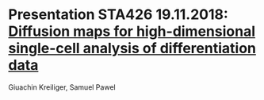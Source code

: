 # Presentation STA426 19.11.2018: [Diffusion maps for high-dimensional single-cell analysis of differentiation data](https://www.ncbi.nlm.nih.gov/pubmed/26002886)

Giuachin Kreiliger, Samuel Pawel
